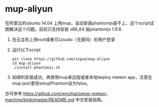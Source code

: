# mup-aliyun

在阿里云的ubuntu 14.04 上用mup，自动安装phantomjs装不上，这个script试图解决这个问题。目前只支持安装 x86_64 版phantomjs 1.9.8.

1. 在云主机上用root或者可以sudo（无密码）的用户登录
2. 运行以下script

	```
	git clone https://github.com/xigua/mup-aliyun
	cd mup-aliyun
	./install-phantomjs.sh
	```

3. 如顺利安装成功，再使用mup来远程或者本地deploy meteor app，注意在mup.json里将setupPhantom设为false。

亦可参考 https://github.com/wmzhai/setup-meteor-machine/blob/master/README.md 中文安装指南。
